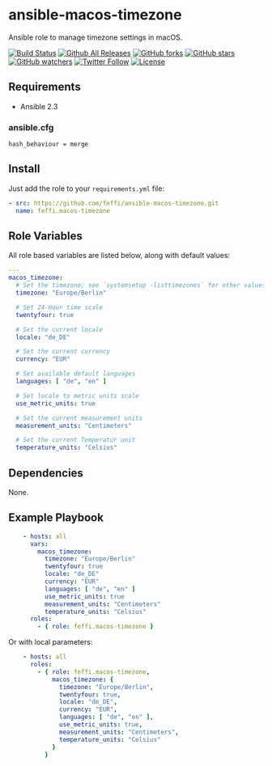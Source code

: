 # ansible-macos-timezone
Ansible role to manage timezone settings in macOS.

[![Build Status](https://img.shields.io/travis/feffi/ansible-macos-timezone.svg)](https://travis-ci.org/feffi/ansible-macos-timezone) [![Github All Releases](https://img.shields.io/github/downloads/feffi/ansible-macos-timezone/total.svg)](https://github.com/feffi/ansible-macos-timezone) [![GitHub forks](https://img.shields.io/github/forks/feffi/ansible-macos-timezone.svg?style=social&label=Fork)](https://github.com/feffi/ansible-macos-timezone) [![GitHub stars](https://img.shields.io/github/stars/feffi/ansible-macos-timezone.svg?style=social&label=Star)](https://github.com/feffi/ansible-macos-timezone) [![GitHub watchers](https://img.shields.io/github/watchers/feffi/ansible-macos-timezone.svg?style=social&label=Watch)](https://github.com/feffi/ansible-macos-timezone) [![Twitter Follow](https://img.shields.io/twitter/follow/feffi1.svg?style=social&label=Follow)](https://twitter.com/feffi1) [![License](http://img.shields.io/:license-mit-blue.svg)](https://github.com/feffi/ansible-macos-timezone/blob/master/LICENSE)

## Requirements
- Ansible 2.3

### ansible.cfg
```
hash_behaviour = merge
```

## Install
Just add the role to your ``requirements.yml`` file:
```yaml
- src: https://github.com/feffi/ansible-macos-timezone.git
  name: feffi.macos-timezone
```

## Role Variables
All role based variables are listed below, along with default values:

```yaml
---
macos_timezone:
  # Set the timezone; see `systemsetup -listtimezones` for other values
  timezone: "Europe/Berlin"

  # Set 24-Hour time scale
  twentyfour: true

  # Set the current locale
  locale: "de_DE"

  # Set the current currency
  currency: "EUR"

  # Set available default languages
  languages: [ "de", "en" ]

  # Set locale to metric units scale
  use_metric_units: true

  # Set the current measurement units
  measurement_units: "Centimeters"

  # Set the current Temperatur unit
  temperature_units: "Celsius"
```

## Dependencies
None.

## Example Playbook

```yaml
    - hosts: all
      vars:
        macos_timezone:
          timezone: "Europe/Berlin"
          twentyfour: true
          locale: "de_DE"
          currency: "EUR"
          languages: [ "de", "en" ]
          use_metric_units: true
          measurement_units: "Centimeters"
          temperature_units: "Celsius"
      roles:
        - { role: feffi.macos-timezone }
```
Or with local parameters:

```yaml
    - hosts: all
      roles:
        - { role: feffi.macos-timezone,
            macos_timezone: {
              timezone: "Europe/Berlin",
              twentyfour: true,
              locale: "de_DE",
              currency: "EUR",
              languages: [ "de", "en" ],
              use_metric_units: true,
              measurement_units: "Centimeters",
              temperature_units: "Celsius"
            }
          }
```

